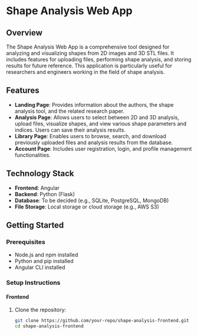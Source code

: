# Shape Analysis Web App

## Overview

The Shape Analysis Web App is a comprehensive tool designed for analyzing and visualizing shapes from 2D images and 3D STL files. It includes features for uploading files, performing shape analysis, and storing results for future reference. This application is particularly useful for researchers and engineers working in the field of shape analysis.

## Features

- **Landing Page**: Provides information about the authors, the shape analysis tool, and the related research paper.
- **Analysis Page**: Allows users to select between 2D and 3D analysis, upload files, visualize shapes, and view various shape parameters and indices. Users can save their analysis results.
- **Library Page**: Enables users to browse, search, and download previously uploaded files and analysis results from the database.
- **Account Page**: Includes user registration, login, and profile management functionalities.

## Technology Stack

- **Frontend**: Angular
- **Backend**: Python (Flask)
- **Database**: To be decided (e.g., SQLite, PostgreSQL, MongoDB)
- **File Storage**: Local storage or cloud storage (e.g., AWS S3)

## Getting Started

### Prerequisites

- Node.js and npm installed
- Python and pip installed
- Angular CLI installed

### Setup Instructions

#### Frontend

1. Clone the repository:
   ```bash
   git clone https://github.com/your-repo/shape-analysis-frontend.git
   cd shape-analysis-frontend

